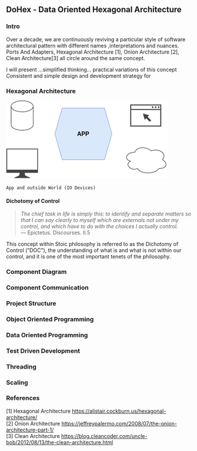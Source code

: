 ## DoHex - Data Oriented Hexagonal Architecture 

### Intro

Over a decade, we are continuously reviving a particular style of software architectural pattern with different names ,interpretations and nuances. Ports And Adapters, Hexagonal Architecture [1], Onion Architecture [2], Clean Architecture[3] all circle around the same concept.  
 
I will present ...simplified thinking... practical variations of this concept
Consistent and simple design and development strategy for 
 
### Hexagonal Architecture
![Hex1](https://raw.githubusercontent.com/alicemunsal/dohex/master/diagrams/1.drawio.png)

    App and outside World (IO Devices)

#### Dichotomy of Control

> *The chief task in life is simply this: to identify and separate matters so that I can say clearly to myself which are externals not under my control, and which have to do with the choices I actually control.*  
> — Epictetus. Discourses. II.5  

This concept within Stoic philosophy is referred to as the Dichotomy of Control (“DOC”), the understanding of what is and what is not within our control, and it is one of the most important tenets of the philosophy. 

### Component Diagram 

### Component Communication

### Project Structure

### Object Oriented Programming

### Data Oriented Programming

### Test Driven Development

### Threading

### Scaling

### References
[1] Hexagonal Architecture https://alistair.cockburn.us/hexagonal-architecture/  
[2] Onion Architecture https://jeffreypalermo.com/2008/07/the-onion-architecture-part-1/  
[3] Clean Architecture https://blog.cleancoder.com/uncle-bob/2012/08/13/the-clean-architecture.html  
<!--stackedit_data:
eyJoaXN0b3J5IjpbLTEzNDk2NDk3OTYsOTU3MjQzMzEzLDUxMD
gwODM0LC00NDI3MzQ0NzYsLTEwMTU2OTk0OTUsODQ5MjA3NDE5
LC0xNDI0NjEyODk4LDIxMTA3MTc4MzQsNjY2NzQzOTQ4LDMzNz
EzOTQ3NSw1MTY1ODM5ODIsLTE4NzUzNzg5NzAsNzM1NzY1NzM0
LC0xNTM2MTA1ODgyLDEwNzYzOTA0OTksLTEwMTA0NDIxNTksNj
g5MTkyNzI0LC04NTIwOTUzMDQsNzA5OTg2MjI2LDMyNjQxODEx
XX0=
-->